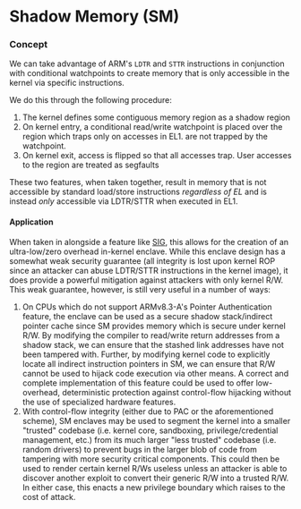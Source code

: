 # Shadow Memory (SM)
### Concept
We can take advantage of ARM's `LDTR` and `STTR` instructions in conjunction with
conditional watchpoints to create memory that is only accessible in the kernel
via specific instructions.

We do this through the following procedure:

1. The kernel defines some contiguous memory region as a shadow region
2. On kernel entry, a conditional read/write watchpoint is placed over the region 
which traps only on accesses in EL1. 
are not trapped by the watchpoint.
3. On kernel exit, access is flipped so that all accesses trap. User accesses to
the region are treated as segfaults

These two features, when taken together, result in memory that is not accessible
by standard load/store instructions *regardless of EL* and is instead *only*
accessible via LDTR/STTR when executed in EL1.

#### Application

When taken in alongside a feature like [SIG](system_integrity_guard.md), this
allows for the creation of an ultra-low/zero overhead in-kernel enclave. While
this enclave design has a somewhat weak security guarantee (all integrity is lost
upon kernel ROP since an attacker can abuse LDTR/STTR instructions in the kernel
image), it does provide a powerful mitigation against attackers with only kernel
R/W. This weak guarantee, however, is still very useful in a number of ways:

1. On CPUs which do not support ARMv8.3-A's Pointer Authentication feature,
the enclave can be used as a secure shadow stack/indirect pointer cache since
SM provides memory which is secure under kernel R/W. By modifying the compiler
to read/write return addresses from a shadow stack, we can ensure that the stashed
link addresses have not been tampered with. Further, by modifying kernel code to
explicitly locate all indirect instruction pointers in SM, we can ensure that R/W
cannot be used to hijack code execution via other means. A correct and complete
implementation of this feature could be used to offer low-overhead, deterministic
protection against control-flow hijacking without the use of specialized hardware
features.
2. With control-flow integrity (either due to PAC or the aforementioned scheme),
SM enclaves may be used to segment the kernel into a smaller "trusted" codebase 
(i.e. kernel core, sandboxing, privilege/credential management, etc.) from its 
much larger "less trusted" codebase (i.e. random drivers) to prevent bugs in the 
larger blob of code from tampering with more security critical components. This
could then be used to render certain kernel R/Ws useless unless an attacker is
able to discover another exploit to convert their generic R/W into a trusted R/W.
In either case, this enacts a new privilege boundary which raises to the cost of
attack.